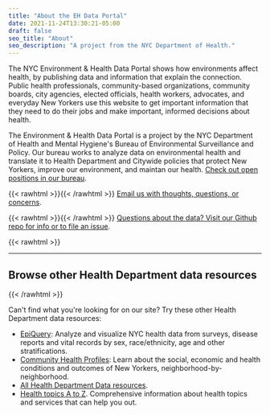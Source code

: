 ```yaml
---
title: "About the EH Data Portal"
date: 2021-11-24T13:30:21-05:00
draft: false
seo_title: "About"
seo_description: "A project from the NYC Department of Health."
---
```


The NYC Environment & Health Data Portal shows how environments affect health, by publishing data and information that explain the connection. Public health professionals, community-based organizations, community boards, city agencies, elected officials, health workers, advocates, and everyday New Yorkers use this website to get important information that they need to do their jobs and make important, informed decisions about health.

The Environment & Health Data Portal is a project by the NYC Department of Health and Mental Hygiene's Bureau of Environmental Surveillance and Policy. Our bureau works to analyze data on environmental health and translate it to Health Department and Citywide policies that protect New Yorkers, improve our environment, and maintan our health. [Check out open positions in our bureau](/about/jobs).

{{< rawhtml >}}<i class="fas fa-envelope mr-1"></i>{{< /rawhtml >}} [Email us with thoughts, questions, or concerns](mailto:trackingportal@health.nyc.gov).

{{< rawhtml >}}<i class="fas fa-question-circle mr-1"></i>{{< /rawhtml >}} [Questions about the data? Visit our Github repo for info or to file an issue](https://www.github.com/nychealth/EH-dataportal).



{{< rawhtml >}}<hr class="my-4"><h2 class="mt-4">Browse other Health Department data resources</h2>{{< /rawhtml >}}

Can't find what you're looking for on our site? Try these other Health Department data resources:
- [EpiQuery](https://a816-health.nyc.gov/hdi/epiquery/): Analyze and visualize NYC health data from surveys, disease reports and vital records by sex, race/ethnicity, age and other stratifications.
- [Community Health Profiles](https://a816-health.nyc.gov/hdi/profiles/): Learn about the social, economic and health conditions and outcomes of New Yorkers, neighborhood-by-neighborhood.
- [All Health Department Data resources](https://www1.nyc.gov/site/doh/data/data-home.page).
- [Health topics A to Z](https://www1.nyc.gov/site/doh/health/health-topics.page). Comprehensive information about health topics and services that can help you out. 